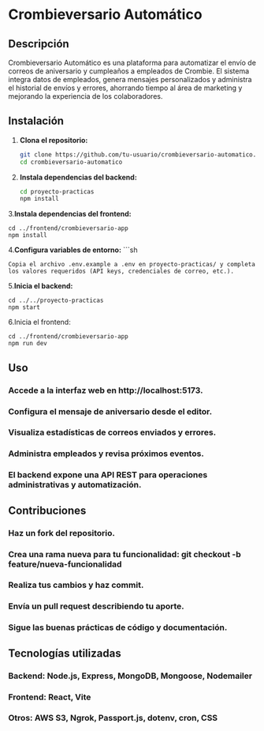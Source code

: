 # Crombieversario Automático

## Descripción

Crombieversario Automático es una plataforma para automatizar el envío de correos de aniversario y cumpleaños a empleados de Crombie. El sistema integra datos de empleados, genera mensajes personalizados y administra el historial de envíos y errores, ahorrando tiempo al área de marketing y mejorando la experiencia de los colaboradores.

## Instalación

1. **Clona el repositorio:**
   ```sh
   git clone https://github.com/tu-usuario/crombieversario-automatico.git
   cd crombieversario-automatico
2. **Instala dependencias del backend:**
   ```sh
   cd proyecto-practicas
   npm install
3.**Instala dependencias del frontend:**

    cd ../frontend/crombieversario-app
    npm install
4.**Configura variables de entorno:**
    ```sh     
  
    Copia el archivo .env.example a .env en proyecto-practicas/ y completa los valores requeridos (API keys, credenciales de correo, etc.).
5.**Inicia el backend:**         
    
    cd ../../proyecto-practicas
    npm start
6.Inicia el frontend:

    cd ../frontend/crombieversario-app
    npm run dev

## Uso
### Accede a la interfaz web en http://localhost:5173.
### Configura el mensaje de aniversario desde el editor.
### Visualiza estadísticas de correos enviados y errores.
### Administra empleados y revisa próximos eventos.
### El backend expone una API REST para operaciones administrativas y automatización.

## Contribuciones
### Haz un fork del repositorio.
### Crea una rama nueva para tu funcionalidad: git checkout -b feature/nueva-funcionalidad
### Realiza tus cambios y haz commit.
### Envía un pull request describiendo tu aporte.
### Sigue las buenas prácticas de código y documentación.

## Tecnologías utilizadas
### Backend: Node.js, Express, MongoDB, Mongoose, Nodemailer
### Frontend: React, Vite
### Otros: AWS S3, Ngrok, Passport.js, dotenv, cron, CSS
